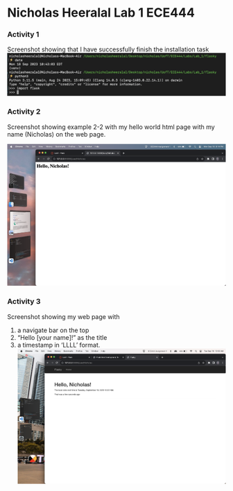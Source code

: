 # Nicholas Heeralal Lab 1 ECE444

### Activity 1 
Screenshot showing that I have successfully finish the installation task
![Screenshot of Activity 1](/Screenshots/Activity_1_Lab_1.png)

### Activity 2
Screenshot showing example 2-2 with my hello world html page with my name (Nicholas) on the web page.

![Screenshot of Activity 2_Example 2](/Screenshots/Activity_2_Example_2_2.png)

### Activity 3
Screenshot showing my web page with 
1. a navigate bar on the top
2. “Hello [your name]!” as the title
3. a timestamp in ‘LLLL’ format.
![Screenshot of Activity 3_Lab_1](/Screenshots/Activity_3_Lab_1.png)